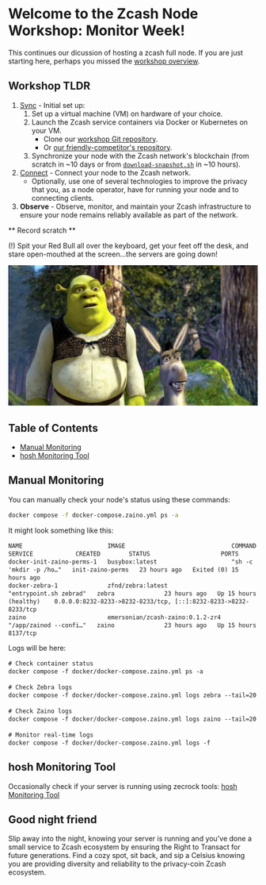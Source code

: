 # Welcome to the Zcash Node Workshop: Monitor Week!

This continues our dicussion of hosting a zcash full node. If you are just starting here, perhaps you missed the [workshop overview](./README.md). 

## Workshop TLDR
1. [Sync](./class-1-sync.md) - Initial set up:
    1. Set up a virtual machine (VM) on hardware of your choice.
    1. Launch the Zcash service containers via Docker or Kubernetes on your VM.
        - Clone our [workshop Git repository](https://github.com/zecrocks/zcash-stack).
        - Or [our friendly-competitor's repository](https://github.com/stakeholdrs/zcash-infra).
    1. Synchronize your node with the Zcash network's blockchain (from scratch in ~10 days or from [`download-snapshot.sh`](../docker/download-snapshot.sh) in ~10 hours).
1. [Connect](./class-2-connect.md) - Connect your node to the Zcash network.
    - Optionally, use one of several technologies to improve the privacy that you, as a node operator, have for running your node and to connecting clients.
1. **Observe** - Observe, monitor, and maintain your Zcash infrastructure to ensure your node remains reliably available as part of the network.

** Record scratch **

(!) Spit your Red Bull all over the keyboard, get your feet off the desk, and stare open-mouthed at the screen...the servers are going down!

![Confused](images/shrek_confused.jpg)

## Table of Contents
- [Manual Monitoring](#manual-monitoring)
- [hosh Monitoring Tool](#hosh-monitoring-tool)

## Manual Monitoring
You can manually check your node's status using these commands:
```bash
docker compose -f docker-compose.zaino.yml ps -a
```
It might look something like this: 
```
NAME                        IMAGE                              COMMAND                  SERVICE            CREATED        STATUS                    PORTS
docker-init-zaino-perms-1   busybox:latest                     "sh -c 'mkdir -p /ho…"   init-zaino-perms   23 hours ago   Exited (0) 15 hours ago   
docker-zebra-1              zfnd/zebra:latest                  "entrypoint.sh zebrad"   zebra              23 hours ago   Up 15 hours (healthy)    0.0.0.0:8232-8233->8232-8233/tcp, [::]:8232-8233->8232-8233/tcp
zaino                       emersonian/zcash-zaino:0.1.2-zr4   "/app/zainod --confi…"   zaino              23 hours ago   Up 15 hours               8137/tcp
```
Logs will be here:
```
# Check container status
docker compose -f docker/docker-compose.zaino.yml ps -a

# Check Zebra logs
docker compose -f docker/docker-compose.zaino.yml logs zebra --tail=20

# Check Zaino logs  
docker compose -f docker/docker-compose.zaino.yml logs zaino --tail=20

# Monitor real-time logs
docker compose -f docker/docker-compose.zaino.yml logs -f
```

## hosh Monitoring Tool

Occasionally check if your server is running using zecrock tools: [hosh Monitoring Tool](https://hosh.zec.rocks/zec)

## Good night friend
Slip away into the night, knowing your server is running and you've done a small service to Zcash ecosystem by ensuring the Right to Transact for future generations. Find a cozy spot, sit back, and sip a Celsius knowing you are providing diversity and reliability to the privacy-coin Zcash ecosystem.